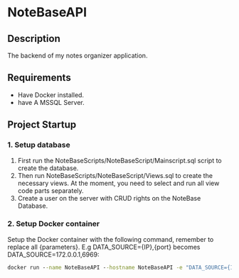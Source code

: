 #  NoteBaseAPI

## Description
The backend of my notes organizer application.

## Requirements
- Have Docker installed.
- have A MSSQL Server.
## Project Startup

### 1. Setup database
1. First run the NoteBaseScripts/NoteBaseScript/Mainscript.sql script to create the database.
2. Then run NoteBaseScripts/NoteBaseScript/Views.sql to create the necessary views. At the moment, you need to select and run all view code parts separately.
3. Create a user on the server with CRUD rights on the NoteBase Database.

### 2. Setup Docker container
Setup the Docker container with the following command, remember to replace all {parameters}. E.g DATA_SOURCE={IP},{port} becomes DATA_SOURCE=172.0.0.1,6969:
```cmd
docker run --name NoteBaseAPI --hostname NoteBaseAPI -e "DATA_SOURCE={IP},{port}" -e "INITIAL_CATALOG=NoteBase" -e "DB_USER_ID={SQL UserId}" -e "DB_PASSWORD={SQL Password}" -e "JWT_ACCESS_TOKEN_SECRET={string}" -e "JWT_ISSUER={link}" -e "JWT_AUDIENCE={link}" -p {port}:80 -d joeyremmers/notebase-api
```
